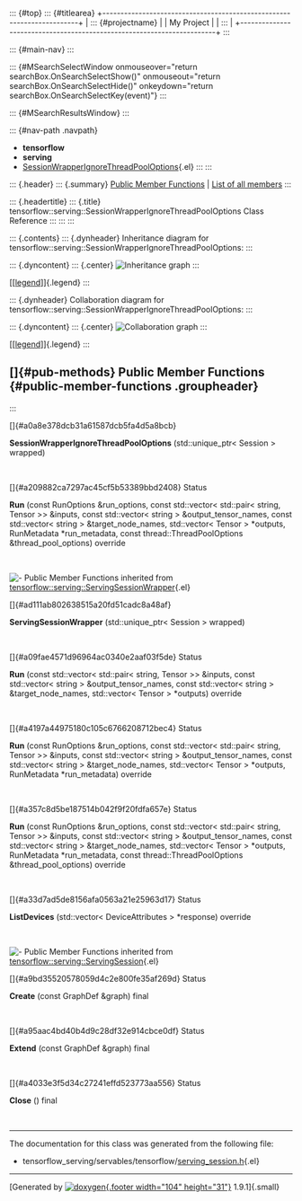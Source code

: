 ::: {#top}
::: {#titlearea}
+-----------------------------------------------------------------------+
| ::: {#projectname}                                                    |
| My Project                                                            |
| :::                                                                   |
+-----------------------------------------------------------------------+
:::

::: {#main-nav}
:::

::: {#MSearchSelectWindow onmouseover="return searchBox.OnSearchSelectShow()" onmouseout="return searchBox.OnSearchSelectHide()" onkeydown="return searchBox.OnSearchSelectKey(event)"}
:::

::: {#MSearchResultsWindow}
:::

::: {#nav-path .navpath}
-   **tensorflow**
-   **serving**
-   [SessionWrapperIgnoreThreadPoolOptions](classtensorflow_1_1serving_1_1SessionWrapperIgnoreThreadPoolOptions.html){.el}
:::
:::

::: {.header}
::: {.summary}
[Public Member Functions](#pub-methods) \| [List of all
members](classtensorflow_1_1serving_1_1SessionWrapperIgnoreThreadPoolOptions-members.html)
:::

::: {.headertitle}
::: {.title}
tensorflow::serving::SessionWrapperIgnoreThreadPoolOptions Class
Reference
:::
:::
:::

::: {.contents}
::: {.dynheader}
Inheritance diagram for
tensorflow::serving::SessionWrapperIgnoreThreadPoolOptions:
:::

::: {.dyncontent}
::: {.center}
![Inheritance
graph](classtensorflow_1_1serving_1_1SessionWrapperIgnoreThreadPoolOptions__inherit__graph.png)
:::

[\[[legend](graph_legend.html)\]]{.legend}
:::

::: {.dynheader}
Collaboration diagram for
tensorflow::serving::SessionWrapperIgnoreThreadPoolOptions:
:::

::: {.dyncontent}
::: {.center}
![Collaboration
graph](classtensorflow_1_1serving_1_1SessionWrapperIgnoreThreadPoolOptions__coll__graph.png)
:::

[\[[legend](graph_legend.html)\]]{.legend}
:::

[]{#pub-methods} Public Member Functions {#public-member-functions .groupheader}
----------------------------------------
:::

[]{#a0a8e378dcb31a61587dcb5fa4d5a8bcb}  

**SessionWrapperIgnoreThreadPoolOptions** (std::unique\_ptr\< Session \>
wrapped)

 

[]{#a209882ca7297ac45cf5b53389bbd2408} Status 

**Run** (const RunOptions &run\_options, const std::vector\< std::pair\<
string, Tensor \>\> &inputs, const std::vector\< string \>
&output\_tensor\_names, const std::vector\< string \>
&target\_node\_names, std::vector\< Tensor \> \*outputs, RunMetadata
\*run\_metadata, const thread::ThreadPoolOptions &thread\_pool\_options)
override

 

![-](closed.png) Public Member Functions inherited from
[tensorflow::serving::ServingSessionWrapper](classtensorflow_1_1serving_1_1ServingSessionWrapper.html){.el}

[]{#ad111ab802638515a20fd51cadc8a48af}  

**ServingSessionWrapper** (std::unique\_ptr\< Session \> wrapped)

 

[]{#a09fae4571d96964ac0340e2aaf03f5de} Status 

**Run** (const std::vector\< std::pair\< string, Tensor \>\> &inputs,
const std::vector\< string \> &output\_tensor\_names, const
std::vector\< string \> &target\_node\_names, std::vector\< Tensor \>
\*outputs) override

 

[]{#a4197a44975180c105c6766208712bec4} Status 

**Run** (const RunOptions &run\_options, const std::vector\< std::pair\<
string, Tensor \>\> &inputs, const std::vector\< string \>
&output\_tensor\_names, const std::vector\< string \>
&target\_node\_names, std::vector\< Tensor \> \*outputs, RunMetadata
\*run\_metadata) override

 

[]{#a357c8d5be187514b042f9f20fdfa657e} Status 

**Run** (const RunOptions &run\_options, const std::vector\< std::pair\<
string, Tensor \>\> &inputs, const std::vector\< string \>
&output\_tensor\_names, const std::vector\< string \>
&target\_node\_names, std::vector\< Tensor \> \*outputs, RunMetadata
\*run\_metadata, const thread::ThreadPoolOptions &thread\_pool\_options)
override

 

[]{#a33d7ad5de8156afa0563a21e25963d17} Status 

**ListDevices** (std::vector\< DeviceAttributes \> \*response) override

 

![-](closed.png) Public Member Functions inherited from
[tensorflow::serving::ServingSession](classtensorflow_1_1serving_1_1ServingSession.html){.el}

[]{#a9bd35520578059d4c2e800fe35af269d} Status 

**Create** (const GraphDef &graph) final

 

[]{#a95aac4bd40b4d9c28df32e914cbce0df} Status 

**Extend** (const GraphDef &graph) final

 

[]{#a4033e3f5d34c27241effd523773aa556} Status 

**Close** () final

 

------------------------------------------------------------------------

The documentation for this class was generated from the following file:

-   tensorflow\_serving/servables/tensorflow/[serving\_session.h](serving__session_8h_source.html){.el}

------------------------------------------------------------------------

[Generated by [![doxygen](doxygen.svg){.footer width="104"
height="31"}](https://www.doxygen.org/index.html) 1.9.1]{.small}
